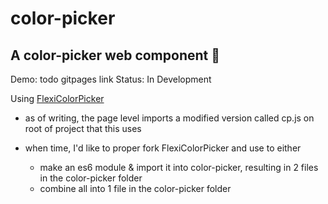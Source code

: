 # color-picker

## A color-picker web component 🎨

Demo: todo gitpages link
Status: In Development

Using [FlexiColorPicker](https://github.com/DavidDurman/FlexiColorPicker)

- as of writing, the page level imports a modified version called cp.js on root of project that this uses

- when time, I'd like to proper fork FlexiColorPicker and use to either

  - make an es6 module & import it into color-picker, resulting in 2 files in the color-picker folder
  - combine all into 1 file in the color-picker folder
